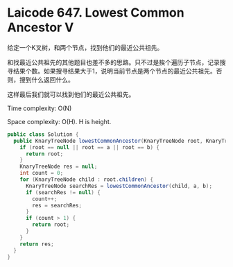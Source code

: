 # Laicode 647. Lowest Common Ancestor V

给定一个K叉树，和两个节点，找到他们的最近公共祖先。

和找最近公共祖先的其他题目也差不多的思路。只不过是挨个遍历子节点，记录搜寻结果个数。如果搜寻结果大于1，说明当前节点是两个节点的最近公共祖先。否则，搜到什么返回什么。

这样最后我们就可以找到他们的最近公共祖先。

Time complexity: O(N)

Space complexity: O(H). H is height.

```java
public class Solution {
  public KnaryTreeNode lowestCommonAncestor(KnaryTreeNode root, KnaryTreeNode a, KnaryTreeNode b) {
    if (root == null || root == a || root == b) {
      return root;
    }
    KnaryTreeNode res = null;
    int count = 0;
    for (KnaryTreeNode child : root.children) {
      KnaryTreeNode searchRes = lowestCommonAncestor(child, a, b);
      if (searchRes != null) {
        count++;
        res = searchRes;
      }
      if (count > 1) {
        return root;
      }
    }
    return res;
  }
}
```